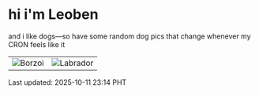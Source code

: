 # hi i'm Leoben

and i like dogs—so have some random dog pics that change whenever my CRON feels like it

|  |  |
|--------|----------|
| ![Borzoi](https://random-dog-vercel.vercel.app/api/random-borzoi?v=1760195681) | ![Labrador](https://random-dog-vercel.vercel.app/api/random-labrador?v=1760195681) |

Last updated: 2025-10-11 23:14 PHT
